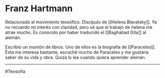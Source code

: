 # Franz Hartmann
Relacionado al movimiento teosófico. Discípulo de [[Helena Blavatsky]]. Ya no recuerdo mi interés con claridad, pero sé que el trabajo de helena me atrae mucho. Es conocido por haber traducido el [[Baghabad Gita]] al alemán.

Escribió un montón de libros. Uno de ellos es la biografía de [[Paracelso]].  Ésta me interesa bastante, escuché mucho de Paracelso y me gustaría saber de su vida y obra. Quizá lo lea cuando quiera aprender alemán.

---
#Teosofía